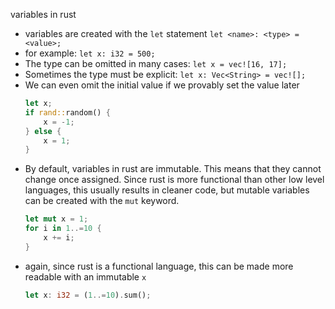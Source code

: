 variables in rust
* variables are created with the `let` statement
  `let <name>: <type> = <value>;`
* for example: `let x: i32 = 500;`
* The type can be omitted in many cases: `let x = vec![16, 17];`
* Sometimes the type must be explicit: `let x: Vec<String> = vec![];`
* We can even omit the initial value if we provably set the value later
  ```rust
  let x;
  if rand::random() {
      x = -1;
  } else {
      x = 1;
  }
  ```
* By default, variables in rust are immutable. This means that they cannot change once assigned. Since rust is more functional than other low level languages, this usually results in cleaner code, but mutable variables can be created with the `mut` keyword.
  ```rust
  let mut x = 1;
  for i in 1..=10 {
      x += i;
  }
  ```
* again, since rust is a functional language, this can be made more readable with an immutable `x`
  ```rust
  let x: i32 = (1..=10).sum();
  ```